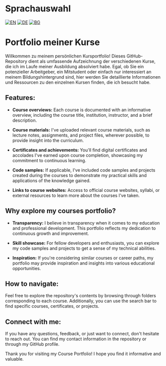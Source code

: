 # Sprachauswahl 

[![EN](https://img.shields.io/badge/LANG-EN-blue.svg)](https://github.com/Ivan-Plamenov/MyCoursesPortfolio/blob/main/README.md)
[![DE](https://img.shields.io/badge/LANG-DE-green.svg)](https://github.com/Ivan-Plamenov/MyCoursesPortfolio/blob/main/README.de.md)
[![BG](https://img.shields.io/badge/LANG-BG-red.svg)](https://github.com/Ivan-Plamenov/MyCoursesPortfolio/blob/main/README.bg.md)

# Portfolio meiner Kurse

Willkommen zu meinem persönlichen Kursportfolio! Dieses GitHub-Repository dient als umfassende Aufzeichnung der verschiedenen Kurse, die ich im Laufe meiner Ausbildung absolviert habe. Egal, ob Sie ein potenzieller Arbeitgeber, ein Mitstudent oder einfach nur interessiert an meinem Bildungshintergrund sind, hier werden Sie detaillierte Informationen und Ressourcen zu den einzelnen Kursen finden, die ich besucht habe.

## Features:

- **Course overviews:** Each course is documented with an informative overview, including the course title, institution, instructor, and a brief description.

- **Course materials:** I've uploaded relevant course materials, such as lecture notes, assignments, and project files, wherever possible, to provide insight into the curriculum.

- **Certificates and achievements:** You'll find digital certificates and accolades I've earned upon course completion, showcasing my commitment to continuous learning.

- **Code samples:** If applicable, I've included code samples and projects created during the courses to demonstrate my practical skills and applications of the knowledge gained.

- **Links to course websites:** Access to official course websites, syllabi, or external resources to learn more about the courses I've taken.

## Why explore my courses portfolio?

- **Transparency:** I believe in transparency when it comes to my education and professional development. This portfolio reflects my dedication to continuous growth and improvement.

- **Skill showcase:** For fellow developers and enthusiasts, you can explore my code samples and projects to get a sense of my technical abilities.

- **Inspiration:** If you're considering similar courses or career paths, my portfolio may provide inspiration and insights into various educational opportunities.

## How to navigate:

Feel free to explore the repository's contents by browsing through folders corresponding to each course. Additionally, you can use the search bar to find specific courses, certificates, or projects.

## Connect with me:

If you have any questions, feedback, or just want to connect, don't hesitate to reach out. You can find my contact information in the repository or through my GitHub profile.

Thank you for visiting my Course Portfolio! I hope you find it informative and valuable.
